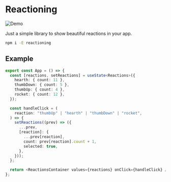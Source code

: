 # Reactioning

![Demo](https://raw.githubusercontent.com/juanoa/reactioning/refs/heads/bugfix/polish-readme/assets/demo.gif)

Just a simple library to show beautiful reactions in your app.

```bash
npm i -E reactioning
```

## Example

```typescript
export const App = () => {
  const [reactions, setReactions] = useState<Reactions>({
    hearth: { count: 11 },
    thumbDown: { count: 5 },
    thumbUp: { count: 4 },
    rocket: { count: 12 },
  });

  const handleClick = (
    reaction: "thumbUp" | "hearth" | "thumbDown" | "rocket",
  ) => {
    setReactions((prev) => ({
      ...prev,
      [reaction]: {
        ...prev[reaction],
        count: prev[reaction].count + 1,
        selected: true,
      },
    }));
  };

  return <ReactionsContainer values={reactions} onClick={handleClick} />;
};
```
